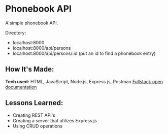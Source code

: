 # Phonebook API
A simple phonebook API.  
 
Directory:
- localhost:8000
- localhost:8000/api/persons
- localhost:8000/api/persons/:id (put an id to find a phonebook entry)

## How It's Made:

**Tech used:** HTML, JavaScript, Node.js, Express.js, Postman
[Fullstack open documentation](https://fullstackopen.com/en/part3/node_js_and_express#web-and-express)

## Lessons Learned:

- Creating REST API's
- Creating a server that utilizes Express.js
- Using CRUD operations

